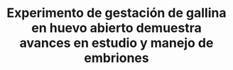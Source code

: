 ---
permalink: 	Editorial/experimento-huevo-semi-abierto
id:	176
layout: 	video
title: 	"Experimento de gestación de gallina en huevo abierto demuestra avances en estudio y manejo de embriones"
publish_date: 	16 de Enero de 2020
categories:	["Curiosidades","Ciencia y Tecnología"]
preview_sentence:	"Con motivos didácticos, investigar nos ofrece una ventana única al proceso de gestación "
intro_paragraph: 	"iguiendo los pasos de <a href='https://es.wikipedia.org/wiki/Nicole_Le_Douarin'>Nicole Le Douarin</a>, quien tras años de experimentación en las décadas de los 60 y los 70 logró inventar tecnologías de manipulación de embriones en quimeras, un investigador de nacionalidad China realizó este video demostrando como se puede observar la gestación de una gallina fácilmente en la modernidad."
blockquote:	"No sostengo que los animales sean superiores o incluso iguales a los humanos. El argumento para comportarse decentemente con los animales se basa en el hecho de que somos la especie superior. Somos la especie con una capacidad única de imaginación, racionalidad y elección moral, y es precisamente por eso por lo que tenemos la obligación de reconocer y respetar los derechos de los animales"
blockquote_author:	"Brigid Brophy"
other_paragraphs:	["Durante el proceso se puede notar como varios líquidos son inyectados cuidadosamente; en su mayoría, éstos corresponden a una solución salina con suplementos de calcio. De la misma manera se realizaron pequeñas incisiones en la capa plástica protectora en diferentes etapas para permitir el flujo de aire.", "En el pasado, estos experimentos resultaban en un gran número de quejas y generaban controversia; a pesar de que hoy en día es más aceptado, nunca hara falta quien defienda a los animales y abogue por el cese de este tipo de experimentos.", "Y tú, ¿qué opinas, está bien experimentar con animales si ésto resulta en un avance para la humanidad?. Deja abajo tus comentarios."]
video_file:	video176.mp4
image_file:	image176.jpg
preview_image:	previewimage176.jpg
image_legend:	"Nicole Marthe Le Douarin, Francesa reconocida internacionalmente por sus aportes a la Biología del desarrollo."
decorative_letter:	S
---
